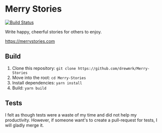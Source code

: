 # Merry Stories

[![Build Status](https://travis-ci.com/drewmrk/Merry-Stories.svg?branch=master)](https://travis-ci.com/drewmrk/Merry-Stories)

Write happy, cheerful stories for others to enjoy.

https://merrystories.com

## Build

1. Clone this repository: `git clone https://github.com/drewmrk/Merry-Stories`
2. Move into the root: `cd Merry-Stories`
3. Install dependencies: `yarn install`
4. Build: `yarn build`

## Tests

I felt as though tests were a waste of my time and did not help my productivity. However, if someone want's to create a pull-request for tests, I will gladly merge it.
